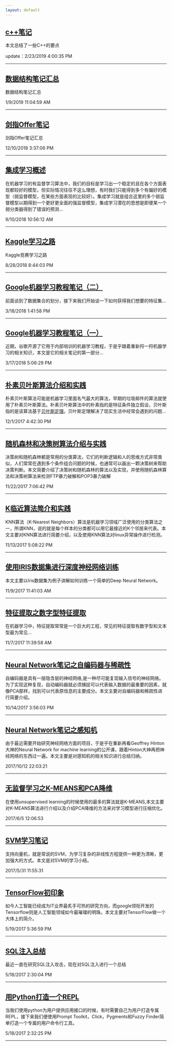 ```yaml
---
layout: default
---
```


## [**c++笔记**](2017-4-20-c++Note) 
本文总结了一些C++的要点

update：2/23/2019 4:00:35 PM 



----------


## [**数据结构笔记汇总**](2019-01-09-data-Structure-Note)
数据结构笔记汇总

1/9/2019 11:04:59 AM 


----------



## [**剑指Offer笔记**](2018-12-9-coding-interview-note)
剑指Offer笔记汇总

12/10/2018 3:37:06 PM 

----------


## [**集成学习概述**](2018-9-10-ensemble-learning)

在机器学习的有监督学习算法中，我们的目标是学习出一个稳定的且在各个方面表现都较好的模型，但实际情况往往不这么理想，有时我们只能得到多个有偏好的模型（弱监督模型，在某些方面表现的比较好）。集成学习就是组合这里的多个弱监督模型以期得到一个更好更全面的强监督模型，集成学习潜在的思想是即便某一个弱分类器得到了错误的预测...

9/10/2018 10:56:12 AM 


----------




##  [**Kaggle学习之路**](2018-8-28-my-kaggle-route)

Kaggle竞赛学习之路

8/28/2018 8:44:03 PM 

----------




##  [**Google机器学习教程笔记（二）**](2018-3-18-google-machine-learning-course-note2)

前面谈到了数据集合的划分，接下来我们开始谈一下如何获得我们想要的特征集...

3/18/2018 1:41:58 PM 


----------


##  [**Google机器学习教程笔记（一）**](2018-3-15-google-machine-learning-course-note)

近期，谷歌开源了它用于内部培训的机器学习教程，于是乎跟着重新捋一捋机器学习的相关知识，本文是它的相关笔记的第一部分...

3/17/2018 5:06:29 PM 


----------




##  [**朴素贝叶斯算法介绍和实践**](2017-11-23-naive-bayesian)

朴素贝叶斯算法可能是机器学习里面名气最大的算法，早期的垃圾邮件的算法就使用了朴素贝叶斯算法。朴素贝叶斯算法中的朴素指的是特征条件独立假设，贝叶斯指的是该算法基于[贝叶斯定理](https://en.wikipedia.org/wiki/Bayes%27_theorem)。贝叶斯定理解决了现实生活中经常会遇到的问题...

12/1/2017 4:42:30 PM 

----------



##  [**随机森林和决策树算法介绍与实践**](2017-11-22-decision-tree-and-random-forest)
决策树和随机森林都是常用的分类算法，它们的判断逻辑和人的思维方式非常类似，人们常常在遇到多个条件组合问题的时候，也通常可以画出一颗决策树来帮助决策判断。本文简要介绍了决策树和随机森林的算法以及实现，并使用随机森林算法和决策树算法来检测FTP暴力破解和POP3暴力破解

11/22/2017 7:06:42 PM 

----------



##  [**K临近算法简介和实践**](2017-11-11-abnormal-ops-detection-using-KNN)
KNN算法（K-Nearest Neighbors）算法是机器学习领域广泛使用的分类算法之一，所谓KNN，说的就是每个样本的分类都可以用它最接近的K个邻居来代表。本文主要对KNN算法进行简要介绍，以及使用KNN算法对linux异常操作进行检测。

11/13/2017 5:08:22 PM 


----------



##  [**使用IRIS数据集进行深度神经网络训练**](2017-11-9-tensorflow-example-using-iris-data)
本文主要以Iris数据集为例子讲解如何训练一个简单的Deep Neural Network。

11/9/2017 11:41:03 AM 


----------




##  [**特征提取之数字型特征提取**](2017-11-7-numeric-feature-extraction)

在机器学习中，特征提取常常是一个巨大的工程，常见的特征提取有数字型和文本型最为常见...

11/7/2017 11:39:58 AM 


----------



##  [**Neural Network笔记之自编码器与稀疏性**](2017-10-14-Autoencoder-and-sparsity)
自编码器是具有一层隐含层的神经网络,是一种尽可能复现输入信号的神经网络。为了实现这种复现，自动编码器就必须捕捉可以代表输入数据的最重要的因素，就像PCA那样，找到可以代表原信息的主要成分。本文主要对自编码器和稀疏性进行简要介绍。

10/14/2017 3:56:03 PM 
 
----------


##  [**Neural Network笔记之感知机**](2017-10-12-neural-network-note-perceptron) 
由于最近需要开始研究神经网络方面的项目，于是乎在重新再看Geoffrey Hinton大神的Neural Network for machine learning的公开课，跟着Hinton大神再把神经网络的东西过一遍。本文主要是对感知机的相关知识进行总结归纳。

2017/10/12 22:03:21 

----------



##  [**无监督学习之K-MEANS和PCA降维**](2017-6-5-KMEANS-AND-PCA) 
在使用unsupervised learning的时候使用的最多的算法就是K-MEANS,本文主要对K-MEANS算法进行介绍以及介绍PCA降维的方法来对学习模型进行压缩优化。

2017/6/5 12:06:53 

----------



##  [**SVM学习笔记**](2017-5-31-Support-Vector-Machine) 
支持向量机，就是常说的SVM，为学习复杂的非线性方程提供一种更为清晰，更加强大的方式。本文是对SVM的学习小结。

2017/5/31 11:55:31 

----------

##  [**TensorFlow初印象**](2017-5-17-tensorflow-lesson-one) 

如今人工智能已经成为IT业界最炙手可热的研究方向，而google领衔开发的Tensorflow则是人工智能领域如今最璀璨的明珠。本文主要对TensorFlow做一个大体上的简介。

5/19/2017 5:36:59 PM 


----------


##  [**SQL注入总结**](2017-5-18-SQL-Injection-Summary)

最近一直在研究SQL注入攻击，现在对SQL注入进行一个总结

5/18/2017 2:30:04 PM 

----------


## [**用Python打造一个REPL**](2017-5-18-python-REPL-development) 

当我们使用python为用户提供应用接口的时候，有时需要自己为用户打造专属REPL，接下来我们便使用Prompt Toolkit，Click，Pygments和Fuzzy Finder简单打造一个专属的用户命令行工具。

5/18/2017 2:32:25 PM 


----------






